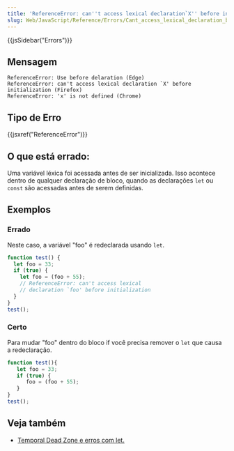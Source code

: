 ```yaml
---
title: 'ReferenceError: can''t access lexical declaration`X'' before initialization'
slug: Web/JavaScript/Reference/Errors/Cant_access_lexical_declaration_before_init
---
```


{{jsSidebar("Errors")}}

## Mensagem

```
ReferenceError: Use before delaration (Edge)
ReferenceError: can't access lexical declaration `X' before initialization (Firefox)
ReferenceError: 'x' is not defined (Chrome)
```

## Tipo de Erro

{{jsxref("ReferenceError")}}

## O que está errado:

Uma variável léxica foi acessada antes de ser inicializada. Isso acontece dentro de qualquer declaração de bloco, quando as declarações `let` ou `const` são acessadas antes de serem definidas.

## Exemplos

### Errado

Neste caso, a variável "foo" é redeclarada usando `let`.

```js example-bad
function test() {
  let foo = 33;
  if (true) {
    let foo = (foo + 55);
    // ReferenceError: can't access lexical
    // declaration `foo' before initialization
  }
}
test();
```

### Certo

Para mudar "foo" dentro do bloco if você precisa remover o `let` que causa a redeclaração.

```js example-good
function test(){
   let foo = 33;
   if (true) {
      foo = (foo + 55);
   }
}
test();
```

## Veja também

- [Temporal Dead Zone e erros com let.](/pt-BR/docs/Web/JavaScript/Reference/Statements/let#Temporal_Dead_Zone_and_errors_with_let)
